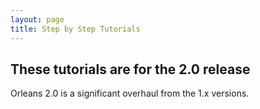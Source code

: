 ```yaml
---
layout: page
title: Step by Step Tutorials
---
```


## These tutorials are for the 2.0 release
Orleans 2.0 is a significant overhaul from the 1.x versions.

